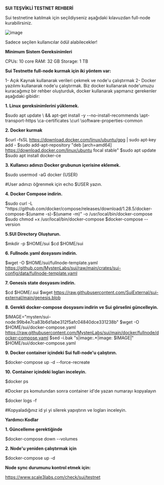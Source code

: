 **SUI TEŞVİKLİ TESTNET REHBERİ**

Sui testnetine katılmak için seçildiyseniz aşağıdaki kılavuzdan full-node kurabilirsiniz.

![image](https://user-images.githubusercontent.com/105454859/203421284-59e8efda-9cb6-4500-96f7-612f4da50a49.png)

Sadece seçilen kullanıcılar ödül alabilecekler!

**Minimum Sistem Gereksinimleri**

CPUs: 10 core
RAM: 32 GB
Storage: 1 TB

**Sui Testnette full-node kurmak için iki yöntem var:**

1- Açık Kaynak kullanarak verileri çekmek ve node'u çalıştırmak
2- Docker yazılımı kullanarak node'u çalıştırmak.
Biz docker kullanarak node'umuzu kuracağımız bir rehber oluşturduk, docker kullanarak yapmanız gerekenler aşağıdaki gibidir:

**1. Linux gereksinimlerini yüklemek.**

 $sudo apt update \ && apt-get install -y --no-install-recommends \apt-transport-https \ca-certificates \curl \software-properties-common

**2. Docker kurmak**

$curl -fsSL https://download.docker.com/linux/ubuntu/gpg | sudo apt-key add -
$sudo add-apt-repository "deb [arch=amd64] https://download.docker.com/linux/ubuntu focal stable"
$sudo apt update
$sudo apt install docker-ce

**3. Kullanıcı adınızı Docker grubunun içerisine eklemek.**

$sudo usermod -aG docker {USER}

#User adınızı öğrenmek için echo $USER yazın.

**4. Docker Compose indirin.**

$sudo curl -L "https://github.com/docker/compose/releases/download/1.28.5/docker-compose-$(uname -s)-$(uname -m)" -o /usr/local/bin/docker-compose
$sudo chmod +x /usr/local/bin/docker-compose
$docker-compose --version

**5.SUI Directory Oluşturun.**

$mkdir -p $HOME/sui
$cd $HOME/sui

**6. Fullnode.yaml dosyasını indirin.**

$wget -O $HOME/sui/fullnode-template.yaml https://github.com/MystenLabs/sui/raw/main/crates/sui-config/data/fullnode-template.yaml

**7. Genesis state dosyasını indirin.**

$cd $HOME/.sui
$wget https://raw.githubusercontent.com/SuiExternal/sui-external/main/genesis.blob

**8. Gerekli docker-compose dosyasını indirin ve Sui görselini güncelleyin.**

$IMAGE="mysten/sui-node:99b4e7ca83b6d1abe312f5afc04840dce331238b"
$wget -O $HOME/sui/docker-compose.yaml https://raw.githubusercontent.com/MystenLabs/sui/main/docker/fullnode/docker-compose.yaml
$sed -i.bak "s|image:.*|image: $IMAGE|" $HOME/sui/docker-compose.yaml

**9. Docker container içindeki Sui full-node'u çalıştırın.**

$docker-compose up -d --force-recreate

**10. Container içindeki logları inceleyin.**

$docker ps

#Docker ps komutundan sonra container id'de yazan numarayı kopyalayın

$docker logs -f <container id>

 #Kopyaladığınız id yi <container id> yi silerek yapıştırın ve logları inceleyin.
  
 **Yardımcı Kodlar**
  
**1. Güncelleme gerektiğinde**
  
  $docker-compose down --volumes
  
**2. Node'u yeniden çalıştırmak için**
  
  $docker-compose up -d
  
**Node sync durumunu kontrol etmek için:**
  
  https://www.scale3labs.com/check/sui/testnet

  



